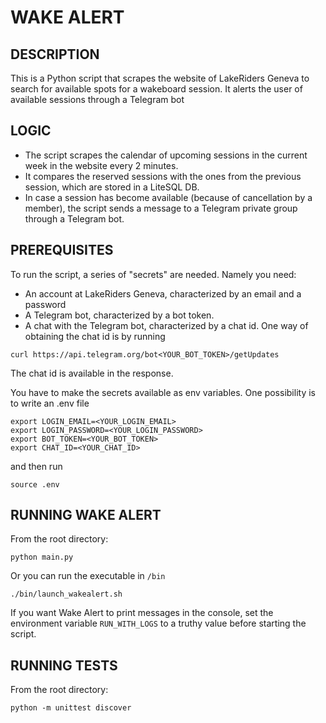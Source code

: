 # WAKE ALERT


## DESCRIPTION

This is a Python script that scrapes the website of LakeRiders Geneva to search for available spots for a wakeboard session. It alerts the user of available sessions through a Telegram bot

## LOGIC

* The script scrapes the calendar of upcoming sessions in the current week in the website every 2 minutes.
* It compares the reserved sessions with the ones from the previous session, which are stored in a LiteSQL DB.
* In case a session has become available (because of cancellation by a member), the script sends a message to a Telegram private group through a Telegram bot.

## PREREQUISITES

To run the script, a series of "secrets" are needed. Namely you need:
* An account at LakeRiders Geneva, characterized by an email and a password
* A Telegram bot, characterized by a bot token.
* A chat with the Telegram bot, characterized by a chat id. One way of obtaining the chat id is by running
```
curl https://api.telegram.org/bot<YOUR_BOT_TOKEN>/getUpdates
```
The chat id is available in the response.

You have to make the secrets available as env variables. One possibility is to write an .env file
```
export LOGIN_EMAIL=<YOUR_LOGIN_EMAIL>
export LOGIN_PASSWORD=<YOUR_LOGIN_PASSWORD>
export BOT_TOKEN=<YOUR_BOT_TOKEN>
export CHAT_ID=<YOUR_CHAT_ID>
```
and then run
```
source .env
```

## RUNNING WAKE ALERT

From the root directory:
```
python main.py
```
Or you can run the executable in `/bin`
```
./bin/launch_wakealert.sh
```

If you want Wake Alert to print messages in the console, set the environment variable `RUN_WITH_LOGS` to a truthy value before starting the script.

## RUNNING TESTS

From the root directory:
```
python -m unittest discover
```
